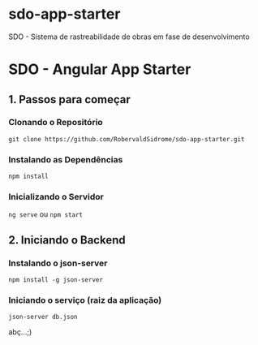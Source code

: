 # sdo-app-starter
 SDO - Sistema de rastreabilidade de obras em fase de desenvolvimento

# SDO - Angular App Starter

## 1. Passos para começar

### Clonando o Repositório

`git clone https://github.com/RobervaldSidrome/sdo-app-starter.git`

### Instalando as Dependências

`npm install`

### Inicializando o Servidor

`ng serve` ou `npm start`

## 2. Iniciando o Backend

### Instalando o json-server

`npm install -g json-server`

### Iniciando o serviço (raiz da aplicação)

`json-server db.json`


abç...;)
